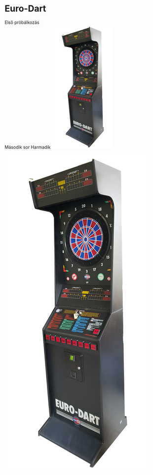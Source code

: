 # Euro-Dart
Első próbálkozás<br>
Második sor
Harmadik
<img src="images/Euro-Dart_pic01.jpg" alt="alt szöveg" width="200" height="400">

![Euro-Dart darts machine](/images/Euro-Dart_pic01.jpg)
